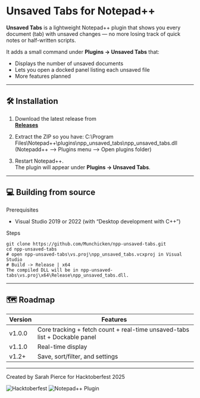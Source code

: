# Unsaved Tabs for Notepad++

**Unsaved Tabs** is a lightweight Notepad++ plugin that shows you every document (tab)
with unsaved changes — no more losing track of quick notes or half-written scripts.

It adds a small command under **Plugins -> Unsaved Tabs** that:

- Displays the number of unsaved documents  
- Lets you open a docked panel listing each unsaved file  
- More features planned

---

## 🛠 Installation

1. Download the latest release from  
   **[Releases](https://github.com/Munchicken/npp-unsaved-tabs/releases)**  
2. Extract the ZIP so you have:
C:\Program Files\Notepad++\plugins\npp_unsaved_tabs\npp_unsaved_tabs.dll (Notepadd++ --> Plugins menu --> Open plugins folder)

3. Restart Notepad++.  
The plugin will appear under **Plugins -> Unsaved Tabs**.

---

## 💻 Building from source

Prerequisites  
- Visual Studio 2019 or 2022 (with “Desktop development with C++”)

Steps  
```
git clone https://github.com/Munchicken/npp-unsaved-tabs.git
cd npp-unsaved-tabs
# open npp-unsaved-tabs\vs.proj\npp_unsaved_tabs.vcxproj in Visual Studio
# Build -> Release | x64
The compiled DLL will be in npp-unsaved-tabs\vs.proj\x64\Release\npp_unsaved_tabs.dll.
```
---
## 🗺 Roadmap
| Version | Features |
|---------|----------|
| v1.0.0 | Core tracking + fetch count + real-time unsaved-tabs list + Dockable panel |
| v1.1.0 | Real-time display |
| v1.2+ | Save, sort/filter, and settings |
---
Created by Sarah Pierce for Hacktoberfest 2025

![Hacktoberfest](https://img.shields.io/badge/Hacktoberfest-2025-blueviolet)
![Notepad++ Plugin](https://img.shields.io/badge/Notepad++-Plugin-green)

